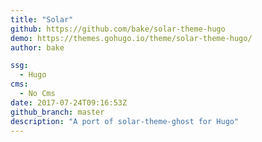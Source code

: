 ```yaml
---
title: "Solar"
github: https://github.com/bake/solar-theme-hugo
demo: https://themes.gohugo.io/theme/solar-theme-hugo/
author: bake

ssg:
  - Hugo
cms:
  - No Cms
date: 2017-07-24T09:16:53Z
github_branch: master
description: "A port of solar-theme-ghost for Hugo"
---
```

